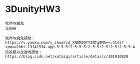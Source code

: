 # 3DunityHW3

    牧师与魔鬼
    太阳系
    
    牧师与魔鬼视频：
    https://v.youku.com/v_show/id_XNDM2OTY2NTg0MA==.html?spm=a2hbt.13141534.app.5~5~5!2~5~5~5!2~5~5!2~5!2~5!2~5~5~A
    简答题以及游戏报告：
    https://blog.csdn.net/xutaiqi/article/details/101010828
